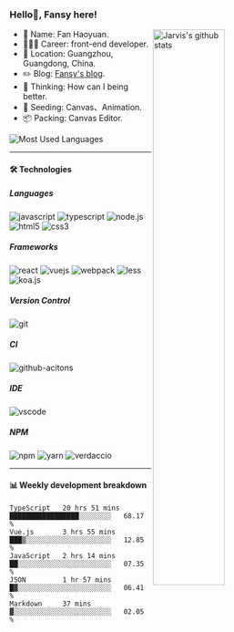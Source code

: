 ### Hello👋, Fansy here!

 <img src="https://github-readme-stats.vercel.app/api?username=fanhaoyuan&show_icons=true&count_private=true&include_all_commits=true" align="right" alt="Jarvis's github stats" width="50%" >

-  👨 Name: Fan Haoyuan.
-  👨🏽‍💻 Career: front-end developer.
-  📍 Location: Guangzhou, Guangdong, China.
-  ✏️ Blog: [Fansy's blog](https://fanhaoyuan.github.io).
-  🤔 Thinking: How can I being better.
-  🌱 Seeding: Canvas、Animation.
-  📦 Packing: Canvas Editor.

<img src="https://github-readme-stats.vercel.app/api/top-langs/?username=fanhaoyuan&card_width=854" alt="Most Used Languages"/>

---

####  🛠 Technologies

##### Languages

<span>
<img src="https://img.shields.io/badge/javascript%20-%23323330.svg?&style=for-the-badge&logo=javascript&logoColor=%23F7DF1E" alt="javascript"/>
</span>
<span>
<img src="https://img.shields.io/badge/typescript%20-%23007ACC.svg?&style=for-the-badge&logo=typescript&logoColor=white" alt="typescript" />
</span>
<span>
<img src="https://img.shields.io/badge/node.js%20-%2343853D.svg?&style=for-the-badge&logo=node.js&logoColor=white" alt="node.js"/>
</span>
<span>
<img src="https://img.shields.io/badge/html5%20-%23E34F26.svg?&style=for-the-badge&logo=html5&logoColor=white" alt="html5"/>
</span>
<span>
<img src="https://img.shields.io/badge/css3%20-%231572B6.svg?&style=for-the-badge&logo=css3&logoColor=white" alt="css3" />
</span>
<br>

##### Frameworks
<span>
<img src="https://img.shields.io/badge/react%20-%2320232a.svg?&style=for-the-badge&logo=react&logoColor=%2361DAFB" alt="react" />
</span>
<span>
<img src="https://img.shields.io/badge/vuejs%20-%2335495e.svg?&style=for-the-badge&logo=vue.js&logoColor=%234FC08D" alt="vuejs"/>
</span>
<span>
<img src="https://img.shields.io/badge/webpack%20-%238DD6F9.svg?&style=for-the-badge&logo=webpack&logoColor=black" alt="webpack"/>
</span>
<span>
<img src="https://img.shields.io/badge/less%20-%232671E5.svg?&style=for-the-badge&color=lightgrey" alt="less" />
</span>
<span>
<img src="https://img.shields.io/badge/koa.js%20-%232671E5.svg?&style=for-the-badge&color=black" alt="koa.js"/>
</span>

##### Version Control
<span>
<img src="https://img.shields.io/badge/git%20-%23F05033.svg?&style=for-the-badge&logo=git&logoColor=white" alt="git" />
</span>

##### CI
<span>
<img src="https://img.shields.io/badge/github%20actions%20-%232671E5.svg?&style=for-the-badge&logo=github%20actions&logoColor=white" alt="github-acitons"/>
</span>

##### IDE
<span>
<img src="https://img.shields.io/badge/vscode%20-%232671E5.svg?&style=for-the-badge&color=blue" alt="vscode" />
</span>

##### NPM
<span>
<img src="https://img.shields.io/badge/npm%20-%23267114.svg?&style=for-the-badge&logo=npm&color=EA2039" alt="npm" />
</span>
<span>
<img src="https://img.shields.io/badge/yarn%20-%23267114.svg?&style=for-the-badge&logo=yarn&logoColor=white&color=2188b6" alt="yarn" />
</span>
<span>
<img src="https://img.shields.io/badge/verdaccio%20-%23267114.svg?&style=for-the-badge&color=4b5e40" alt="verdaccio" />
</span>

---

#### 📊 Weekly development breakdown

<!--START_SECTION:waka-->
```text
TypeScript   20 hrs 51 mins  █████████████████░░░░░░░░   68.17 % 
Vue.js       3 hrs 55 mins   ███▒░░░░░░░░░░░░░░░░░░░░░   12.85 % 
JavaScript   2 hrs 14 mins   ██░░░░░░░░░░░░░░░░░░░░░░░   07.35 % 
JSON         1 hr 57 mins    █▓░░░░░░░░░░░░░░░░░░░░░░░   06.41 % 
Markdown     37 mins         ▓░░░░░░░░░░░░░░░░░░░░░░░░   02.05 % 
```
<!--END_SECTION:waka-->
